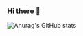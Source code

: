 ### Hi there 👋

<!--
**Korkrane/Korkrane** is a ✨ _special_ ✨ repository because its `README.md` (this file) appears on your GitHub profile.

Here are some ideas to get you started:

- 🔭 I’m currently working on ...
- 🌱 I’m currently learning ...
- 👯 I’m looking to collaborate on ...
- 🤔 I’m looking for help with ...
- 💬 Ask me about ...
- 📫 How to reach me: ...
- 😄 Pronouns: ...
- ⚡ Fun fact: ...
-->

<!--
![JaeSeoKim's Top Langs](https://github-readme-stats.vercel.app/api/top-langs/?username=Korkrane&layout=compact&bg_color=7f7fd5,86a8e7,91eac9&title_color=fff&text_color=fff)
-->

![Anurag's GitHub stats](https://github-readme-stats.vercel.app/api?username=Korkrane&show_icons=true&theme=gruvbox)
